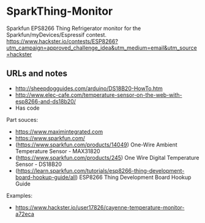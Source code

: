 # SparkThing-Monitor
Sparkfun EPS8266 Thing Refrigerator monitor for the Sparkfun/myDevices/Espressif contest.
https://www.hackster.io/contests/ESP8266?utm_campaign=approved_challenge_idea&utm_medium=email&utm_source=hackster

## URLs and notes
 * http://sheepdogguides.com/arduino/DS18B20-HowTo.htm
 * http://www.elec-cafe.com/temperature-sensor-on-the-web-with-esp8266-and-ds18b20/
  * Has code

Part souces:
 * https://www.maximintegrated.com
 * https://www.sparkfun.com/
  * (https://www.sparkfun.com/products/14049) One-Wire Ambient Temperature Sensor - MAX31820
  * (https://www.sparkfun.com/products/245) One Wire Digital Temperature Sensor - DS18B20
  * (https://learn.sparkfun.com/tutorials/esp8266-thing-development-board-hookup-guide/all) ESP8266 Thing Development Board Hookup Guide

Examples:
 * https://www.hackster.io/user17826/cayenne-temperature-monitor-a72eca
  
